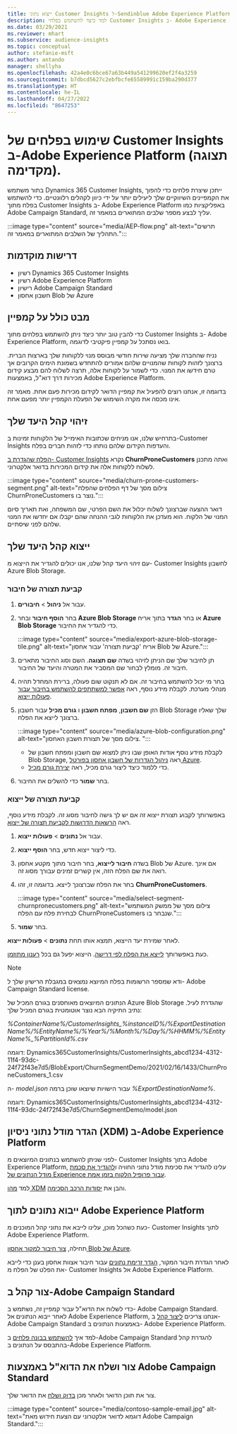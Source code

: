 ```yaml
---
title: ייצוא נתוני Customer Insights ל-Sendinblue Adobe Experience Platform
description: למד כיצד להשתמש בפלחי Customer Insights ב- Adobe Experience Platform.
ms.date: 03/29/2021
ms.reviewer: mhart
ms.subservice: audience-insights
ms.topic: conceptual
author: stefanie-msft
ms.author: antando
manager: shellyha
ms.openlocfilehash: 42a4e0c6bce67a63b449a541299620ef2f4a3259
ms.sourcegitcommit: b7dbcd5627c2ebfbcfe65589991c159ba290d377
ms.translationtype: HT
ms.contentlocale: he-IL
ms.lasthandoff: 04/27/2022
ms.locfileid: "8647253"
---
```

# <a name="use-customer-insights-segments-in-adobe-experience-platform-preview"></a>שימוש בפלחים של Customer Insights ב-Adobe Experience Platform (תצוגה מקדימה).

בתור משתמש Dynamics 365 Customer Insights, ייתכן שיצרת פלחים כדי להפוך את הקמפיינים השיווקיים שלך ליעילים יותר על ידי כיוון לקהלים רלוונטיים. כדי להשתמש בפלח מתוך Customer Insights ב- Adobe Experience Platform באפליקציות כמו Adobe Campaign Standard, עליך לבצע מספר שלבים המתוארים במאמר זה.

:::image type="content" source="media/AEP-flow.png" alt-text="תרשים התהליך של השלבים המתוארים במאמר זה.":::

## <a name="prerequisites"></a>דרישות מוקדמות

-   רשיון Dynamics 365 Customer Insights
-   רשיון Adobe Experience Platform
-   רישיון Adobe Campaign Standard
-   חשבון אחסון Blob של Azure

## <a name="campaign-overview"></a>מבט כולל על קמפיין

כדי להבין טוב יותר כיצד ניתן להשתמש בפלחים מתוך Customer Insights ב- Adobe Experience Platform, בואו נסתכל על קמפיין פיקטיבי לדוגמה.

נניח שהחברה שלך מציעה שירות חודשי מבוסס מנוי ללקוחות שלך בארצות הברית. ברצונך לזהות לקוחות שהמנויים שלהם אמורים להתחדש בשמונת הימים הקרובים אך טרם חידשו את המנוי. כדי לשמור על לקוחות אלה, תרצה לשלוח להם מבצע קידום מכירות דרך דוא"ל, באמצעות Adobe Experience Platform.

בדוגמה זו, אנחנו רוצים להפעיל את קמפיין הדואר לקידום מכירות פעם אחת. מאמר זה אינו מכסה את מקרה השימוש של הפעלת הקמפיין יותר מפעם אחת.

## <a name="identify-your-target-audience"></a>זיהוי קהל היעד שלך

בתרחיש שלנו, אנו מניחים שכתובות האימייל של הלקוחות זמינות ב-Customer Insights והעדפות הקידום שלהם נותחו כדי לזהות חברים בפלח.

[הפלח שהגדרת ב- Customer Insights](segments.md) נקרא **ChurnProneCustomers** ואתה מתכנן לשלוח ללקוחות אלה את קידום המכירות בדואר אלקטרוני.

:::image type="content" source="media/churn-prone-customers-segment.png" alt-text="צילום מסך של דף הפלחים שהפלח ChurnProneCustomers נוצר בו.":::

דואר ההצעה שברצונך לשלוח יכלול את השם הפרטי, שם המשפחה, ואת תאריך סיום המנוי של הלקוח. הוא מעדכן את הלקוחות לגבי ההנחה שהם יקבלו אם יחדשו את המנוי שלהם לפני שיסתיים.

## <a name="export-your-target-audience"></a>ייצוא קהל היעד שלך

עם זיהוי היעד קהל שלנו, אנו יכולים להגדיר את הייצוא מ- Customer Insights לחשבון Azure Blob Storage.

### <a name="configure-a-connection"></a>קביעת תצורה של חיבור

1. עבור אל **ניהול** > **חיבורים**.

1. בחר **הוסף חיבור** ובחר **Azure Blob Storage** או בחר **הגדר** בתוך אריח **Azure Blob Storage** כדי להגדיר את החיבור.

   :::image type="content" source="media/export-azure-blob-storage-tile.png" alt-text="אריח 'קביעת תצורה' עבור אחסון Blob של Azure."::: 

1. תן לחיבור שלך שם הניתן לזיהוי בשדה **שם תצוגה**. השם וסוג החיבור מתארים חיבור זה. מומלץ לבחור שם המסביר את המטרה והיעד של החיבור.

1. בחר מי יכול להשתמש בחיבור זה. אם לא תנקוט שום פעולה, ברירת המחדל תהיה מנהלי מערכת. לקבלת מידע נוסף, ראה [אפשר למשתתפים להשתמש בחיבור עבור פעולות ייצוא](connections.md#allow-contributors-to-use-a-connection-for-exports).

1. הזן **שם חשבון**, **מפתח חשבון** ו **גורם מכיל** עבור חשבון Blob Storage שלך שאליו ברצונך לייצא את הפלח.  
      
   :::image type="content" source="media/azure-blob-configuration.png" alt-text="צילום מסך של תצורת חשבון האחסון. "::: 
   
    - לקבלת מידע נוסף אודות האופן שבו ניתן למצוא שם חשבון ומפתח חשבון של Blob Storage, ראה [ניהול הגדרות של חשבון אחסון בפורטל Azure](/azure/storage/common/storage-account-manage).
    - כדי ללמוד כיצד ליצור גורם מכיל, ראה [יצירת גורם מכיל](/azure/storage/blobs/storage-quickstart-blobs-portal#create-a-container).

1. בחר **שמור** כדי להשלים את החיבור. 

### <a name="configure-an-export"></a>קביעת תצורה של ייצוא

באפשרותך לקבוע תצורת ייצוא זה אם יש לך גישה לחיבור מסוג זה. לקבלת מידע נוסף, ראה [הרשאות הדרושות לקביעת תצורה של ייצוא](export-destinations.md#set-up-a-new-export).

1. עבור אל **נתונים** > **פעולות ייצוא**.

1. כדי ליצור ייצוא חדש, בחר **הוסף ייצוא**.

1. בשדה **חיבור לייצוא**, בחר חיבור מתוך מקטע אחסון Blob של Azure. אם אינך רואה את שם הפלח הזה, אין קשרים זמינים עבורך מסוג זה.

1. בחר את הפלח שברצונך לייצא. בדוגמה זו, זהו **ChurnProneCustomers**.

   :::image type="content" source="media/select-segment-churnpronecustomers.png" alt-text="צילום מסך של ממשק המשתמש לבחירת פלח עם הפלח ChurnProneCustomers שנבחר בו.":::

1. בחר **שמור**.

לאחר שמירת יעד הייצוא, תמצא אותו תחת **נתונים** > **פעולות ייצוא**.

כעת באפשרותך [לייצא את הפלח לפי דרישה](export-destinations.md#run-exports-on-demand). הייצוא יפעל גם בכל [רענון מתוזמן](system.md).

> [!NOTE]
> ודא שמספר הרשומות בפלח המיוצא נמצאים במגבלת הרישיון שלך ל- Adobe Campaign Standard license.

הנתונים המיוצאים מאוחסנים בגורם המכיל של Azure Blob Storage שהגדרת לעיל. נתיב התיקיה הבא נוצר אוטומטית בגורם המכיל שלך:

*%ContainerName%/CustomerInsights_%instanceID%/%ExportDestinationName%/%EntityName%/%Year%/%Month%/%Day%/%HHMM%/%EntityName%_%PartitionId%.csv*

דוגמה: Dynamics365CustomerInsights/CustomerInsights_abcd1234-4312-11f4-93dc-24f72f43e7d5/BlobExport/ChurnSegmentDemo/2021/02/16/1433/ChurnProneCustomers_1.csv

ה- *model.json* עבור הישויות שיוצאו שוכן ברמה *%ExportDestinationName%*.

דוגמה: Dynamics365CustomerInsights/CustomerInsights_abcd1234-4312-11f4-93dc-24f72f43e7d5/ChurnSegmentDemo/model.json

## <a name="define-experience-data-model-xdm-in-adobe-experience-platform"></a>הגדר מודל נתוני ניסיון (XDM) ב-Adobe Experience Platform

לפני שניתן להשתמש בנתונים המיוצאים מ- Customer Insights בתוך Adobe Experience Platform, עלינו להגדיר את סכימת מודל נתוני החוויה ו[להגדיר את סכמת מודל הנתונים של Experience עבור פרופיל הלקוח בזמן אמת](https://experienceleague.adobe.com/docs/experience-platform/profile/tutorials/dataset-configuration.html#tutorials).

למד [מהו XDM](https://experienceleague.adobe.com/docs/experience-platform/xdm/home.html) והבן את [יסודות הרכב הסכימה](https://experienceleague.adobe.com/docs/experience-platform/xdm/schema/composition.html#schema).

## <a name="import-data-into-adobe-experience-platform"></a>ייבוא נתונים לתוך Adobe Experience Platform

כעת כשהכל מוכן, עלינו לייבא את נתוני קהל המוכנים מ- Customer Insights לתוך Adobe Experience Platform.

תחילה, [צור חיבור למקור אחסון Blob של Azure](https://experienceleague.adobe.com/docs/experience-platform/sources/ui-tutorials/create/cloud-storage/blob.html#getting-started).    

לאחר הגדרת חיבור המקור, [הגדר זרימת נתונים](https://experienceleague.adobe.com/docs/experience-platform/sources/ui-tutorials/dataflow/cloud-storage.html#ui-tutorials) עבור חיבור אצוות אחסון בענן כדי לייבא את הפלט של הפלח מ- Customer Insights אל Adobe Experience Platform.

## <a name="create-an-audience-in-adobe-campaign-standard"></a>צור קהל ב-Adobe Campaign Standard

כדי לשלוח את הדוא"ל עבור קמפיין זה, נשתמש ב- Adobe Campaign Standard. לאחר ייבוא הנתונים אל Adobe Experience Platform, אנחנו צריכים [ליצור קהל](https://experienceleague.adobe.com/docs/campaign-standard/using/profiles-and-audiences/get-started-profiles-and-audiences.html#permission) ב- Adobe Campaign Standard באמצעות הנתונים ב- Adobe Experience Platform.


למד איך [להשתמש בבונה פלחים](https://experienceleague.adobe.com/docs/campaign-standard/using/integrating-with-adobe-cloud/adobe-experience-platform/audience-destinations/aep-using-segment-builder.html) ב-Adobe Campaign Standard להגדרת קהל בהתבסס על הנתונים ב-Adobe Experience Platform.

## <a name="create-and-send-the-email-using-adobe-campaign-standard"></a>צור ושלח את הדוא"ל באמצעות Adobe Campaign Standard

צור את תוכן הדואר ולאחר מכן [בדוק ושלח](https://experienceleague.adobe.com/docs/campaign-standard/using/testing-and-sending/get-started-sending-messages.html#preparing-and-testing-messages) את הדואר שלך.

:::image type="content" source="media/contoso-sample-email.jpg" alt-text="דוגמא לדואר אלקטרוני עם הצעת חידוש מאת Adobe Campaign Standard.":::
